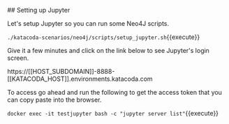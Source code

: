 ## Setting up Jupyter

Let's setup Jupyter so you can run some Neo4J scripts. 

`./katacoda-scenarios/neo4j/scripts/setup_jupyter.sh`{{execute}}

Give it a few minutes and click on the link below to see Jupyter's login screen.

https://[[HOST_SUBDOMAIN]]-8888-[[KATACODA_HOST]].environments.katacoda.com

To access go ahead and run the following to get the access token that you can
copy paste into the browser.

`docker exec -it testjupyter bash -c "jupyter server list"`{{execute}}
